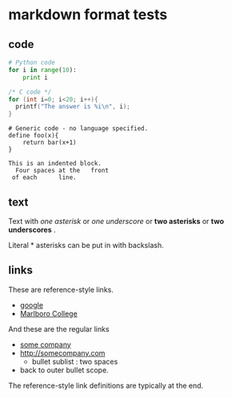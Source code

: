 markdown format tests
=====================

code
-----

```python
# Python code
for i in range(10):
    print i
```

```c
/* C code */
for (int i=0; i<20; i++){
  printf("The answer is %i\n", i);
}
```

```
# Generic code - no language specified.
define foo(x){
    return bar(x+1)
}
```

    This is an indented block.
      Four spaces at the   front
     of each      line.


text
----

Text with *one asterisk* or _one underscore_ or **two asterisks** or __two underscores__ .

Literal \* asterisks can be put in with backslash.


links
-----

These are reference-style links.
* [google][1]
* [Marlboro College][marlboro]

And these are the regular links
* [some company](http://somecompany.com)
* <http://somecompany.com>
  * bullet sublist : two spaces
* back to outer bullet scope.

The reference-style link definitions are typically at the end.

[1]: <http://www.google.com> "Google Inc"
[marlboro]: <https://www.marlboro.edu> "Marlboro College website"


